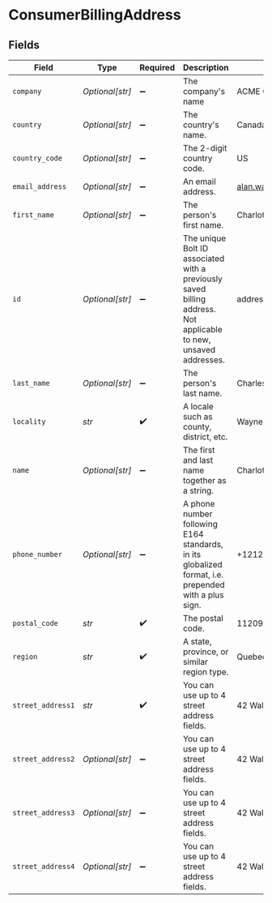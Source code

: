 # ConsumerBillingAddress


## Fields

| Field                                                                                                            | Type                                                                                                             | Required                                                                                                         | Description                                                                                                      | Example                                                                                                          |
| ---------------------------------------------------------------------------------------------------------------- | ---------------------------------------------------------------------------------------------------------------- | ---------------------------------------------------------------------------------------------------------------- | ---------------------------------------------------------------------------------------------------------------- | ---------------------------------------------------------------------------------------------------------------- |
| `company`                                                                                                        | *Optional[str]*                                                                                                  | :heavy_minus_sign:                                                                                               | The company's name                                                                                               | ACME Corp.                                                                                                       |
| `country`                                                                                                        | *Optional[str]*                                                                                                  | :heavy_minus_sign:                                                                                               | The country's name.                                                                                              | Canada                                                                                                           |
| `country_code`                                                                                                   | *Optional[str]*                                                                                                  | :heavy_minus_sign:                                                                                               | The 2-digit country code.                                                                                        | US                                                                                                               |
| `email_address`                                                                                                  | *Optional[str]*                                                                                                  | :heavy_minus_sign:                                                                                               | An email address.                                                                                                | alan.watts@example.com                                                                                           |
| `first_name`                                                                                                     | *Optional[str]*                                                                                                  | :heavy_minus_sign:                                                                                               | The person's first name.                                                                                         | Charlotte                                                                                                        |
| `id`                                                                                                             | *Optional[str]*                                                                                                  | :heavy_minus_sign:                                                                                               | The unique Bolt ID associated with a previously saved billing address. Not applicable to new, unsaved addresses. | address-1                                                                                                        |
| `last_name`                                                                                                      | *Optional[str]*                                                                                                  | :heavy_minus_sign:                                                                                               | The person's last name.                                                                                          | Charles                                                                                                          |
| `locality`                                                                                                       | *str*                                                                                                            | :heavy_check_mark:                                                                                               | A locale such as county, district, etc.                                                                          | Wayne County                                                                                                     |
| `name`                                                                                                           | *Optional[str]*                                                                                                  | :heavy_minus_sign:                                                                                               | The first and last name together as a string.                                                                    | Charlotte Charles                                                                                                |
| `phone_number`                                                                                                   | *Optional[str]*                                                                                                  | :heavy_minus_sign:                                                                                               | A phone number following E164 standards, in its globalized format, i.e. prepended with a plus sign.              | +12125550199                                                                                                     |
| `postal_code`                                                                                                    | *str*                                                                                                            | :heavy_check_mark:                                                                                               | The postal code.                                                                                                 | 11209                                                                                                            |
| `region`                                                                                                         | *str*                                                                                                            | :heavy_check_mark:                                                                                               | A state, province, or similar region type.                                                                       | Quebec                                                                                                           |
| `street_address1`                                                                                                | *str*                                                                                                            | :heavy_check_mark:                                                                                               | You can use up to 4 street address fields.                                                                       | 42 Wallaby Way                                                                                                   |
| `street_address2`                                                                                                | *Optional[str]*                                                                                                  | :heavy_minus_sign:                                                                                               | You can use up to 4 street address fields.                                                                       | 42 Wallaby Way                                                                                                   |
| `street_address3`                                                                                                | *Optional[str]*                                                                                                  | :heavy_minus_sign:                                                                                               | You can use up to 4 street address fields.                                                                       | 42 Wallaby Way                                                                                                   |
| `street_address4`                                                                                                | *Optional[str]*                                                                                                  | :heavy_minus_sign:                                                                                               | You can use up to 4 street address fields.                                                                       | 42 Wallaby Way                                                                                                   |